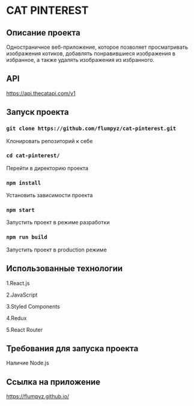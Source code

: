 # CAT PINTEREST

## Описание проекта

Одностраничное веб-приложение, которое позволяет просматривать изображения котиков, 
добавлять понравившиеся изображения в избранное, 
а также удалять изображения из избранного.

## API

https://api.thecatapi.com/v1

## Запуск проекта

### `git clone https://github.com/flumpyz/cat-pinterest.git`

Клонировать репозиторий к себе

### `cd cat-pinterest/`

Перейти в директорию проекта

### `npm install`

Установить зависимости проекта

### `npm start`

Запустить проект в режиме разработки

### `npm run build`

Запустить проект в production режиме


## Использованные технологии

1.React.js

2.JavaScript

3.Styled Components

4.Redux

5.React Router


## Требования для запуска проекта

Наличие Node.js


## Ссылка на приложение

https://flumpyz.github.io/


